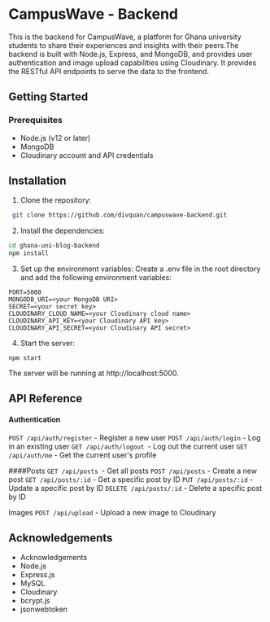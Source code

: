 
# CampusWave - Backend

This is the backend for CampusWave, a platform for Ghana university students to share their experiences and insights with their peers.The backend is built with Node.js, Express, and MongoDB, and provides user authentication and image upload capabilities using Cloudinary.
It provides the RESTful API endpoints to serve the data to the frontend.




## Getting Started
### Prerequisites
- Node.js (v12 or later)
- MongoDB
- Cloudinary account and API credentials

## Installation

1. Clone the repository:

```bash
 git clone https://github.com/divquan/campuswave-backend.git

```

2. Install the dependencies:
```bash
cd ghana-uni-blog-backend
npm install
```

3. Set up the environment variables:
Create a .env file in the root directory and add the following environment variables:

```env
PORT=5000
MONGODB_URI=<your MongoDB URI>
SECRET=<your secret key>
CLOUDINARY_CLOUD_NAME=<your Cloudinary cloud name>
CLOUDINARY_API_KEY=<your Cloudinary API key>
CLOUDINARY_API_SECRET=<your Cloudinary API secret>
```

4. Start the server:
```node
npm start
```



The server will be running at http://localhost:5000.
    
## API Reference

#### Authentication

`POST /api/auth/register` - Register a new user
`POST /api/auth/login` - Log in an existing user
`GET /api/auth/logout `- Log out the current user
`GET /api/auth/me` - Get the current user's profile

####Posts
`GET /api/posts `- Get all posts
`POST /api/posts` - Create a new post
`GET /api/posts/:id` - Get a specific post by ID
`PUT /api/posts/:id` - Update a specific post by ID
`DELETE /api/posts/:id` - Delete a specific post by ID

Images
`POST /api/upload` - Upload a new image to Cloudinary
## Acknowledgements

- Acknowledgements
- Node.js
- Express.js
- MySQL
- Cloudinary
- bcrypt.js
- jsonwebtoken


